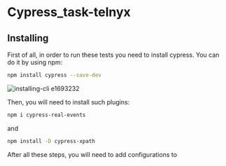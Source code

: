 ﻿# Cypress_task-telnyx
 
## Installing

   First of all, in order to run these tests you need to install cypress. You can
   do it by using npm:
```bash
npm install cypress --save-dev
```

![installing-cli e1693232](https://user-images.githubusercontent.com/1271364/31740846-7bf607f0-b420-11e7-855f-41c996040d31.gif)

Then, you will need to install such plugins:
```bash
npm i cypress-real-events
```
and
```bash
npm install -D cypress-xpath
```
After all these steps, you will need to add configurations to
